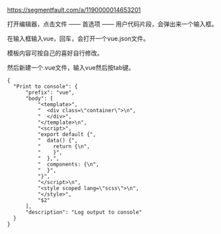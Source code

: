 https://segmentfault.com/a/1190000014653201

打开编辑器，点击文件 —— 首选项 —— 用户代码片段，会弹出来一个输入框。

在输入框输入vue，回车，会打开一个vue.json文件。

模板内容可按自己的喜好自行修改。

然后新建一个.vue文件，输入vue然后按tab键。

```
{
  "Print to console": {
      "prefix": "vue",
      "body": [
          "<template>",
          "  <div class=\"container\">\n",
          "  </div>",
          "</template>\n",
          "<script>",
          "export default {",
          "  data() {",
          "    return {\n",
          "    }",
          "  },",
          "  components: {\n",
          "  }",
          "}",
          "</script>\n",
          "<style scoped lang=\"scss\">\n",
          "</style>",
          "$2"
      ],
      "description": "Log output to console"
  }
}
```